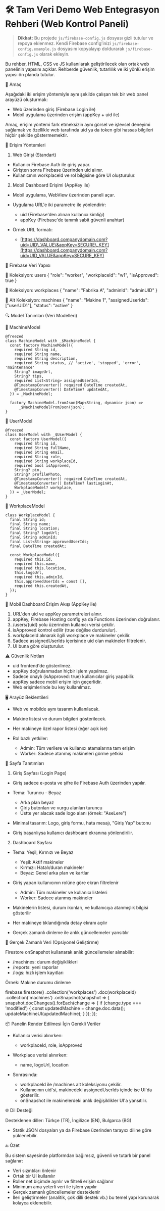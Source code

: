 # 🛠️ Tam Veri Demo Web Entegrasyon Rehberi (Web Kontrol Paneli)

> **Dikkat:**
> Bu projede `js/firebase-config.js` dosyası gizli tutulur ve repoya eklenmez. Kendi Firebase config’inizi `js/firebase-config.example.js` dosyasını kopyalayıp doldurarak `js/firebase-config.js` olarak ekleyin.

Bu rehber, HTML, CSS ve JS kullanılarak geliştirilecek olan ortak web panelinin yapısını açıklar. Rehberde güvenlik, tutarlılık ve iki yönlü erişim yapısı ön planda tutulur.

🎯 Amaç

Aşağıdaki iki erişim yöntemiyle aynı şekilde çalışan tek bir web panel arayüzü oluşturmak:

* Web üzerinden giriş (Firebase Login ile)
* Mobil uygulama üzerinden erişim (appKey + uid ile)

Amaç, erişim yöntemi fark etmeksizin aynı görsel ve işlevsel deneyimi sağlamak ve özellikle web tarafında uid ya da token gibi hassas bilgileri hiçbir şekilde göstermemektir.

🔐 Erişim Yöntemleri

1. Web Girişi (Standart)

* Kullanıcı Firebase Auth ile giriş yapar.
* Girişten sonra Firebase üzerinden uid alınır.
* Kullanıcının workplaceId ve rol bilgisine göre UI oluşturulur.

2. Mobil Dashboard Erişimi (AppKey ile)

* Mobil uygulama, WebView üzerinden paneli açar.
* Uygulama URL'e iki parametre ile yönlendirir:

  * uid (Firebase'den alınan kullanıcı kimliği)
  * appKey (Firebase'de tanımlı sabit güvenli anahtar)
* Örnek URL formatı:

  * [https://dashboard.companydomain.com?uid=UID\_VALUE\&appKey=SECURE\_KEY](https://dashboard.companydomain.com?uid=UID_VALUE&appKey=SECURE_KEY)

🧱 Firebase Veri Yapısı

🔹 Koleksiyon: users
{
"role": "worker",
"workplaceId": "w1",
"isApproved": true
}

🔹 Koleksiyon: workplaces
{
"name": "Fabrika A",
"adminId": "adminUID"
}

🔸 Alt Koleksiyon: machines
{
"name": "Makine 1",
"assignedUserIds": \["userUID1"],
"status": "active"
}

🔍 Model Tanımları (Veri Modelleri)

📌 MachineModel

```
@freezed
class MachineModel with _$MachineModel {
  const factory MachineModel({
    required String id,
    required String name,
    required String description,
    required String status, // 'active', 'stopped', 'error', 'maintenance'
    String? imageUrl,
    String? tips,
    required List<String> assignedUserIds,
    @TimestampConverter() required DateTime createdAt,
    @TimestampConverter() DateTime? updatedAt,
  }) = _MachineModel;

  factory MachineModel.fromJson(Map<String, dynamic> json) =>
      _$MachineModelFromJson(json);
}
```

📌 UserModel

```
@freezed
class UserModel with _$UserModel {
  const factory UserModel({
    required String id,
    required String fullName,
    required String email,
    required String role,
    required String workplaceId,
    required bool isApproved,
    String? pin,
    String? profilePhoto,
    @TimestampConverter() required DateTime createdAt,
    @TimestampConverter() DateTime? lastLoginAt,
    WorkplaceModel? workplace,
  }) = _UserModel;
}
```

📌 WorkplaceModel

```
class WorkplaceModel {
  final String id;
  final String name;
  final String location;
  final String? logoUrl;
  final String adminId;
  final List<String> approvedUserIds;
  final DateTime createdAt;

  const WorkplaceModel({
    required this.id,
    required this.name,
    required this.location,
    this.logoUrl,
    required this.adminId,
    this.approvedUserIds = const [],
    required this.createdAt,
  });
}
```

🔁 Mobil Dashboard Erişim Akışı (AppKey ile)

1. URL'den uid ve appKey parametreleri alınır.
2. appKey, Firebase Hosting config ya da Functions üzerinden doğrulanır.
3. /users/{uid} yolu üzerinden kullanıcı verisi çekilir.
4. isApproved kontrol edilir (true değilse durdurulur).
5. workplaceId alınarak ilgili workplace ve makineler çekilir.
6. Sadece assignedUserIds içerisinde uid olan makineler filtrelenir.
7. UI buna göre oluşturulur.

⚠️ Güvenlik Notları

* uid frontend'de gösterilmez.
* appKey doğrulanmadan hiçbir işlem yapılmaz.
* Sadece onaylı (isApproved: true) kullanıcılar giriş yapabilir.
* appKey sadece mobil erişim için geçerlidir.
* Web erişimlerinde bu key kullanılmaz.

🖥 Arayüz Beklentileri

* Web ve mobilde aynı tasarım kullanılacak.
* Makine listesi ve durum bilgileri gösterilecek.
* Her makineye özel rapor listesi (eğer açık ise)
* Rol bazlı yetkiler:

  * Admin: Tüm verilere ve kullanıcı atamalarına tam erişim
  * Worker: Sadece atanmış makineleri görme yetkisi

📄 Sayfa Tanıtımları

1. Giriş Sayfası (Login Page)

* Giriş sadece e-posta ve şifre ile Firebase Auth üzerinden yapılır.
* Tema: Turuncu - Beyaz

  * Arka plan beyaz
  * Giriş butonları ve vurgu alanları turuncu
  * Üstte yer alacak sade logo alanı (örnek: "AseLere")
* Minimal tasarım: Logo, giriş formu, hata mesajı, "Giriş Yap" butonu
* Giriş başarılıysa kullanıcı dashboard ekranına yönlendirilir.

2. Dashboard Sayfası

* Tema: Yeşil, Kırmızı ve Beyaz

  * Yeşil: Aktif makineler
  * Kırmızı: Hatalı/duran makineler
  * Beyaz: Genel arka plan ve kartlar
* Giriş yapan kullanıcının rolüne göre ekran filtrelenir

  * Admin: Tüm makineler ve kullanıcı listeleri
  * Worker: Sadece atanmış makineler
* Makinelerin listesi, durum ikonları, ve kullanıcıya atanmışlık bilgisi gösterilir
* Her makineye tıklandığında detay ekranı açılır
* Gerçek zamanlı dinleme ile anlık güncellemeler yansıtılır

🔄 Gerçek Zamanlı Veri (Opsiyonel Geliştirme)

Firestore onSnapshot kullanarak anlık güncellemeler alınabilir:

* /machines: durum değişiklikleri
* /reports: yeni raporlar
* /logs: hızlı işlem kayıtları

Örnek: Makine durumu dinleme

firebase.firestore()
.collection('workplaces')
.doc(workplaceId)
.collection('machines')
.onSnapshot(snapshot => {
snapshot.docChanges().forEach(change => {
if (change.type === 'modified') {
const updatedMachine = change.doc.data();
updateMachineUI(updatedMachine);
}
});
});

📦 Panelin Render Edilmesi İçin Gerekli Veriler

* Kullanıcı verisi alınırken:

  * workplaceId, role, isApproved
* Workplace verisi alınırken:

  * name, logoUrl, location
* Sonrasında:

  * workplaceId ile /machines alt koleksiyonu çekilir.
  * Kullanıcının uid'si, makinedeki assignedUserIds içinde ise UI'da gösterilir.
  * onSnapshot ile makinelerdeki anlık değişiklikler UI'a yansıtılır.

🌐 Dil Desteği

Desteklenen diller: Türkçe (TR), İngilizce (EN), Bulgarca (BG)

* Statik JSON dosyaları ya da Firebase üzerinden tarayıcı diline göre yüklenebilir.

🔚 Özet

Bu sistem sayesinde platformdan bağımsız, güvenli ve tutarlı bir panel sağlanır:

* Veri sızıntıları önlenir
* Ortak bir UI kullanılır
* Roller net biçimde ayrılır ve filtreli erişim sağlanır
* Minimum ama yeterli veri ile işlem yapılır
* Gerçek zamanlı güncellemeler desteklenir
* İleri geliştirmeler (analitik, çok dilli destek vb.) bu temel yapı korunarak kolayca eklenebilir.
